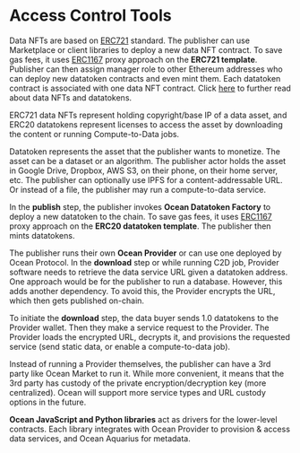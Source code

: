 # Access Control Tools

Data NFTs are based on [ERC721](https://eips.ethereum.org/EIPS/eip-721) standard. The publisher can use Marketplace or client libraries to deploy a new data NFT contract. To save gas fees, it uses [ERC1167](https://eips.ethereum.org/EIPS/eip-1167) proxy approach on the **ERC721 template**. Publisher can then assign manager role to other Ethereum addresses who can deploy new datatoken contracts and even mint them. Each datatoken contract is associated with one data NFT contract. Click [here](./) to further read about data NFTs and datatokens.

ERC721 data NFTs represent holding copyright/base IP of a data asset, and ERC20 datatokens represent licenses to access the asset by downloading the content or running Compute-to-Data jobs.

Datatoken represents the asset that the publisher wants to monetize. The asset can be a dataset or an algorithm. The publisher actor holds the asset in Google Drive, Dropbox, AWS S3, on their phone, on their home server, etc. The publisher can optionally use IPFS for a content-addressable URL. Or instead of a file, the publisher may run a compute-to-data service.

In the **publish** step, the publisher invokes **Ocean Datatoken Factory** to deploy a new datatoken to the chain. To save gas fees, it uses [ERC1167](https://eips.ethereum.org/EIPS/eip-1167) proxy approach on the **ERC20 datatoken template**. The publisher then mints datatokens.

The publisher runs their own **Ocean Provider** or can use one deployed by Ocean Protocol. In the **download** step or while running C2D job, Provider software needs to retrieve the data service URL given a datatoken address. One approach would be for the publisher to run a database. However, this adds another dependency. To avoid this, the Provider encrypts the URL, which then gets published on-chain.

To initiate the **download** step, the data buyer sends 1.0 datatokens to the Provider wallet. Then they make a service request to the Provider. The Provider loads the encrypted URL, decrypts it, and provisions the requested service (send static data, or enable a compute-to-data job).

Instead of running a Provider themselves, the publisher can have a 3rd party like Ocean Market to run it. While more convenient, it means that the 3rd party has custody of the private encryption/decryption key (more centralized). Ocean will support more service types and URL custody options in the future.

**Ocean JavaScript and Python libraries** act as drivers for the lower-level contracts. Each library integrates with Ocean Provider to provision & access data services, and Ocean Aquarius for metadata.
